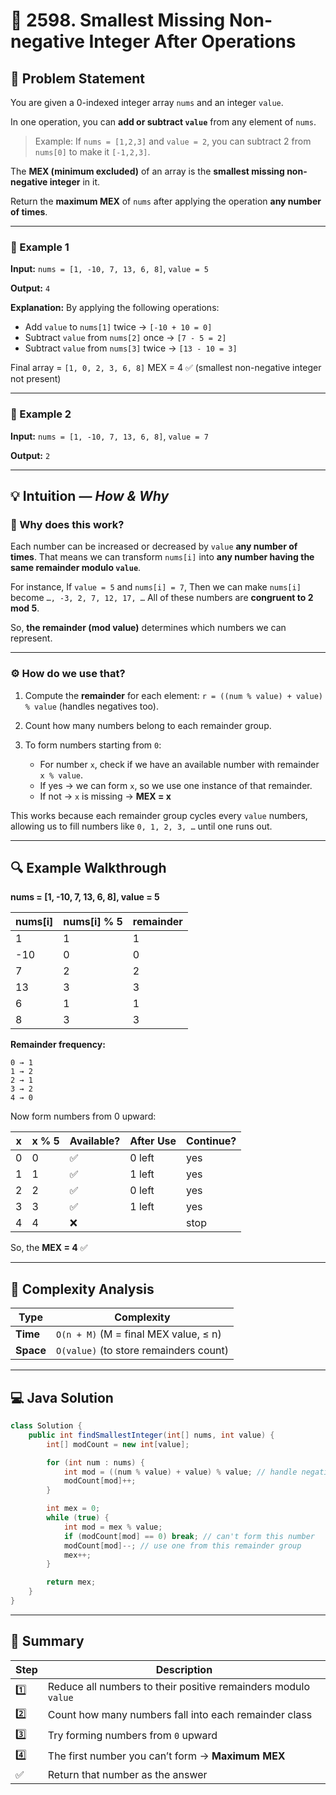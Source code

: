 # 🧩 2598. Smallest Missing Non-negative Integer After Operations

## 📘 Problem Statement

You are given a 0-indexed integer array `nums` and an integer `value`.

In one operation, you can **add or subtract `value`** from any element of `nums`.

> Example:
> If `nums = [1,2,3]` and `value = 2`, you can subtract 2 from `nums[0]` to make it `[-1,2,3]`.

The **MEX (minimum excluded)** of an array is the **smallest missing non-negative integer** in it.

Return the **maximum MEX** of `nums` after applying the operation **any number of times**.

---

### 🧩 Example 1

**Input:**
`nums = [1, -10, 7, 13, 6, 8]`, `value = 5`

**Output:**
`4`

**Explanation:**
By applying the following operations:

* Add `value` to `nums[1]` twice → `[-10 + 10 = 0]`
* Subtract `value` from `nums[2]` once → `[7 - 5 = 2]`
* Subtract `value` from `nums[3]` twice → `[13 - 10 = 3]`

Final array = `[1, 0, 2, 3, 6, 8]`
MEX = 4 ✅ (smallest non-negative integer not present)

---

### 🧩 Example 2

**Input:**
`nums = [1, -10, 7, 13, 6, 8]`, `value = 7`

**Output:**
`2`

---

## 💡 Intuition — *How & Why*

### 🧠 Why does this work?

Each number can be increased or decreased by `value` **any number of times**.
That means we can transform `nums[i]` into **any number having the same remainder modulo `value`**.

For instance,
If `value = 5` and `nums[i] = 7`,
Then we can make `nums[i]` become `…, -3, 2, 7, 12, 17, …`
All of these numbers are **congruent to 2 mod 5**.

So, **the remainder (mod value)** determines which numbers we can represent.

---

### ⚙️ How do we use that?

1. Compute the **remainder** for each element:
   `r = ((num % value) + value) % value` (handles negatives too).

2. Count how many numbers belong to each remainder group.

3. To form numbers starting from `0`:

   * For number `x`, check if we have an available number with remainder `x % value`.
   * If yes → we can form `x`, so we use one instance of that remainder.
   * If not → `x` is missing → **MEX = x**

This works because each remainder group cycles every `value` numbers,
allowing us to fill numbers like `0, 1, 2, 3, …` until one runs out.

---

## 🔍 Example Walkthrough

**nums = [1, -10, 7, 13, 6, 8], value = 5**

| nums[i] | nums[i] % 5 | remainder |
| ------- | ----------- | --------- |
| 1       | 1           | 1         |
| -10     | 0           | 0         |
| 7       | 2           | 2         |
| 13      | 3           | 3         |
| 6       | 1           | 1         |
| 8       | 3           | 3         |

**Remainder frequency:**

```
0 → 1  
1 → 2  
2 → 1  
3 → 2  
4 → 0
```

Now form numbers from 0 upward:

| x | x % 5 | Available? | After Use | Continue? |
| - | ----- | ---------- | --------- | --------- |
| 0 | 0     | ✅          | 0 left    | yes       |
| 1 | 1     | ✅          | 1 left    | yes       |
| 2 | 2     | ✅          | 0 left    | yes       |
| 3 | 3     | ✅          | 1 left    | yes       |
| 4 | 4     | ❌          |           | stop      |

So, the **MEX = 4** ✅

---

## 🧮 Complexity Analysis

| Type      | Complexity                             |
| --------- | -------------------------------------- |
| **Time**  | `O(n + M)` (M = final MEX value, ≤ n)  |
| **Space** | `O(value)` (to store remainders count) |

---

## 💻 Java Solution

```java
class Solution {
    public int findSmallestInteger(int[] nums, int value) {
        int[] modCount = new int[value];

        for (int num : nums) {
            int mod = ((num % value) + value) % value; // handle negatives
            modCount[mod]++;
        }

        int mex = 0;
        while (true) {
            int mod = mex % value;
            if (modCount[mod] == 0) break; // can't form this number
            modCount[mod]--; // use one from this remainder group
            mex++;
        }

        return mex;
    }
}
```

---

## 🏁 Summary

| Step | Description                                                    |
| ---- | -------------------------------------------------------------- |
| 1️⃣  | Reduce all numbers to their positive remainders modulo `value` |
| 2️⃣  | Count how many numbers fall into each remainder class          |
| 3️⃣  | Try forming numbers from `0` upward                            |
| 4️⃣  | The first number you can’t form → **Maximum MEX**              |
| ✅    | Return that number as the answer                               |


